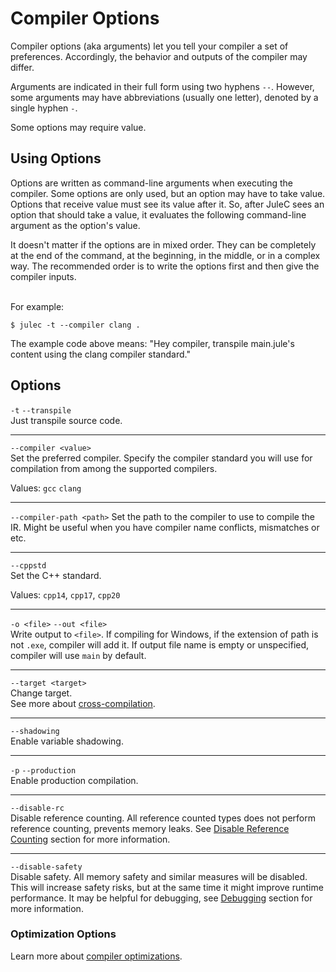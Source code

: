 # Compiler Options
Compiler options (aka arguments) let you tell your compiler a set of preferences. Accordingly, the behavior and outputs of the compiler may differ.

Arguments are indicated in their full form using two hyphens `--`. However, some arguments may have abbreviations (usually one letter), denoted by a single hyphen `-`.

Some options may require value.

## Using Options
Options are written as command-line arguments when executing the compiler. Some options are only used, but an option may have to take value. Options that receive value must see its value after it. So, after JuleC sees an option that should take a value, it evaluates the following command-line argument as the option's value.

It doesn't matter if the options are in mixed order. They can be completely at the end of the command, at the beginning, in the middle, or in a complex way. The recommended order is to write the options first and then give the compiler inputs.

\
For example:
```
$ julec -t --compiler clang .
```
The example code above means: "Hey compiler, transpile main.jule's content using the clang compiler standard." 

## Options
`-t` `--transpile` \
Just transpile source code.

---

`--compiler <value>` \
Set the preferred compiler. Specify the compiler standard you will use for compilation from among the supported compilers.

Values: `gcc` `clang`

---

`--compiler-path <path>`
Set the path to the compiler to use to compile the IR. Might be useful when you have compiler name conflicts, mismatches or etc.

---

`--cppstd` \
Set the C++ standard.

Values: `cpp14`, `cpp17`, `cpp20`

---

`-o <file>` `--out <file>` \
Write output to `<file>`. If compiling for Windows, if the extension of path is not `.exe`, compiler will add it. If output file name is empty or unspecified, compiler will use `main` by default.

---

`--target <target>` \
Change target. \
See more about [cross-compilation](/compiler/cross-compilation).

---

`--shadowing`\
Enable variable shadowing.

---

`-p` `--production`\
Enable production compilation.

---

`--disable-rc`\
Disable reference counting. All reference counted types does not perform reference counting, prevents memory leaks. See [Disable Reference Counting](/memory/management/disable-reference-counting) section for more information.

---

`--disable-safety`\
Disable safety. All memory safety and similar measures will be disabled. This will increase safety risks, but at the same time it might improve runtime performance. It may be helpful for debugging, see [Debugging](/debugging/) section for more information.

### Optimization Options

Learn more about [compiler optimizations](/compiler/compiler-optimizations).